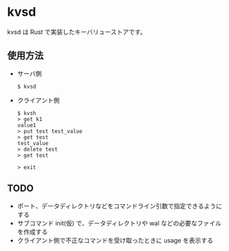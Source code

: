 # kvsd

kvsd は Rust で実装したキーバリューストアです。

## 使用方法

* サーバ側

    ```
    $ kvsd
    ```

* クライアント側

    ```
    $ kvsh
    > get k1
    value1
    > put test test_value
    > get test
    test_value
    > delete test
    > get test

    > exit
    ```

## TODO

* ポート、データディレクトリなどをコマンドライン引数で指定できるようにする
* サブコマンド init(仮) で、データディレクトリや wal などの必要なファイルを作成する
* クライアント側で不正なコマンドを受け取ったときに usage を表示する
